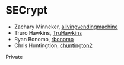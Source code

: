 # SECrypt

* Zachary Minneker, [alivingvendingmachine](https://github.com/ALivingVendingMachine)
* Truro Hawkins, [TruHawkins](https://github.com/TruHawkins)
* Ryan Bonomo, [rbonomo](https://github.com/rbonomo)
* Chris Huntingtion, [chuntington2](https://github.com/chuntington2)

Private
